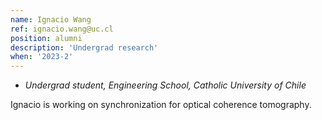 ```yaml
---
name: Ignacio Wang
ref: ignacio.wang@uc.cl
position: alumni
description: 'Undergrad research'
when: '2023-2'
---
```


- _Undergrad student, Engineering School, Catholic University of Chile_

Ignacio is working on synchronization for optical coherence tomography.

